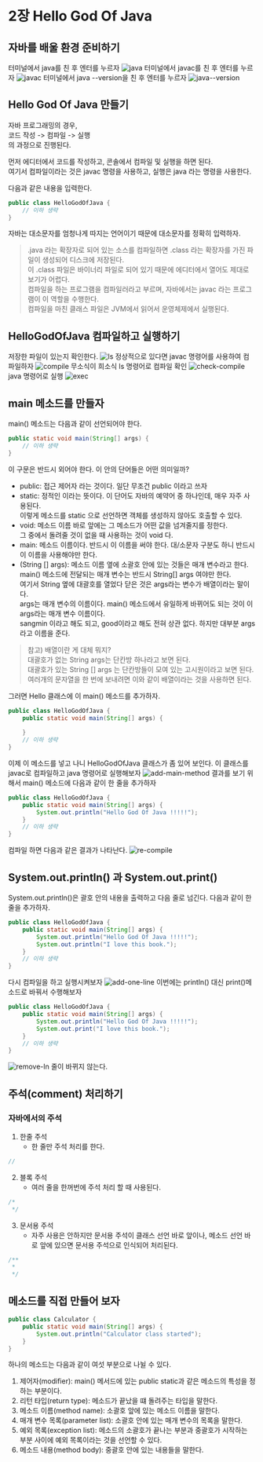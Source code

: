 # 2장 Hello God Of Java
## 자바를 배울 환경 준비하기
터미널에서 java를 친 후 엔터를 누르자
![java](img/java.png)
터미널에서 javac를 친 후 엔터를 누르자
![javac](img/javac.png)
터미널에서 java --version을 친 후 엔터를 누르자
![java--version](img/java--version.png)

## Hello God Of Java 만들기
자바 프로그래밍의 경우,  
코드 작성 -> 컴파일 -> 실행  
의 과정으로 진행된다.
  
먼저 에디터에서 코드를 작성하고, 콘솔에서 컴파일 및 실행을 하면 된다.  
여기서 컴파일이라는 것은 javac 명령을 사용하고, 실행은 java 라는 명령을 사용한다.
   
다음과 같은 내용을 입력한다.
```java
public class HelloGodOfJava {
    // 이하 생략
}
```
자바는 대소문자를 엄청나게 따지는 언어이기 때문에 대소문자를 정확히 입력하자.
> .java 라는 확장자로 되어 있는 소스를 컴파일하면 .class 라는 확장자를 가진 파일이 생성되어 디스크에 저장된다.  
> 이 .class 파일은 바이너리 파일로 되어 있기 때문에 에디터에서 열어도 제대로 보기가 어렵다.  
> 컴파일을 하는 프로그램을 컴파일러라고 부르며, 자바에서는 javac 라는 프로그램이 이 역할을 수행한다.  
> 컴파일을 마친 클래스 파일은 JVM에서 읽어서 운영체제에서 실행된다.

## HelloGodOfJava 컴파일하고 실행하기
저장한 파일이 있는지 확인한다.
![ls](img/ls.png)
정상적으로 있다면 javac 명령어를 사용하여 컴파일하자
![compile](img/compile.png)
무소식이 희소식
ls 명령어로 컴파일 확인
![check-compile](img/check-compile.png)
java 명령어로 실행
![exec](img/exec.png)

## main 메소드를 만들자

main() 메소드는 다음과 같이 선언되어야 한다.
```java
public static void main(String[] args) {
    // 이하 생략
}
```

이 구문은 반드시 외어야 한다. 이 안의 단어들은 어떤 의미일까?
- public: 접근 제어자 라는 것이다. 일단 무조건 public 이라고 쓰자
- static: 정적인 이라는 뜻이다. 이 단어도 자바의 예약어 중 하나인데, 매우 자주 사용된다.  
    이렇게 메소드를 static 으로 선언하면 객체를 생성하지 않아도 호출할 수 있다.
- void: 메소드 이름 바로 앞에는 그 메소드가 어떤 값을 넘겨줄지를 정한다.  
    그 중에서 돌려줄 것이 없을 때 사용하는 것이 void 다.
- main: 메소드 이름이다. 반드시 이 이름을 써야 한다. 대/소문자 구분도 하니 반드시 이 이름을 사용해야만 한다.
- (String [] args): 메소드 이름 옆에 소괄호 안에 있는 것들은 매개 변수라고 한다.  
    main() 메소드에 전달되는 매개 변수는 반드시 String[] args 여야만 한다.  
    여기서 String 옆에 대괄호를 열었다 닫은 것은 args라는 변수가 배열이라는 말이다.   
    args는 매개 변수의 이름이다. main() 메소드에서 유일하게 바뀌어도 되는 것이 이 args라는 매개 변수 이름이다.  
    sangmin 이라고 해도 되고, good이라고 해도 전혀 상관 없다. 하지만 대부분 args라고 이름을 준다.

> 참고) 배열이란 게 대체 뭐지?  
> 대괄호가 없는 String args는 단칸방 하나라고 보면 된다.  
> 대괄호가 있는 String [] args 는 단칸방들이 모여 있는 고시원이라고 보면 된다.  
> 여러개의 문자열을 한 번에 보내려면 이와 같이 배열이라는 것을 사용하면 된다.

그러면 Hello 클래스에 이 main() 메소드를 추가하자.
```java
public class HelloGodOfJava {
    public static void main(String[] args) {
        
    }
    // 이하 생략
}
```
이제 이 메소드를 넣고 나니 HelloGodOfJava  클래스가 좀 있어 보인다. 이 클래스를 javac로 컴파일하고 java 명령어로 실행해보자
![add-main-method](img/add-main-method.png)
결과를 보기 위해서 main() 메소드에 다음과 같이 한 줄을 추가하자
```java
public class HelloGodOfJava {
    public static void main(String[] args) {
        System.out.println("Hello God Of Java !!!!!");     
    }
    // 이하 생략
}
```
컴파일 하면 다음과 같은 결과가 나타난다.
![re-compile](img/re-compile.png)

## System.out.println() 과 System.out.print() 
System.out.println()은 괄호 안의 내용을 출력하고 다음 줄로 넘긴다.
다음과 같이 한 줄을 추가하자.
```java
public class HelloGodOfJava {
    public static void main(String[] args) {
        System.out.println("Hello God Of Java !!!!!");
        System.out.println("I love this book.");
    }
    // 이하 생략
}
```
다시 컴파일을 하고 실행시켜보자
![add-one-line](img/add-one-line.png)
이번에는 println() 대신 print()메소드로 바꿔서 수행해보자
```java
public class HelloGodOfJava {
    public static void main(String[] args) {
        System.out.println("Hello God Of Java !!!!!");
        System.out.print("I love this book.");
    }
    // 이하 생략
}
```
![remove-ln](img/remove-ln.png)
줄이 바뀌지 않는다.

## 주석(comment) 처리하기

### 자바에서의 주석
1. 한줄 주석
   - 한 줄만 주석 처리를 한다.
```java
//
```

2. 블록 주석
   - 여러 줄을 한꺼번에 주석 처리 할 때 사용된다.
```java
/*
 */
```
3. 문서용 주석
    - 자주 사용은 안하지만 문서용 주석이 클래스 선언 바로 앞이나, 메소드 선언 바로 앞에 있으면 문서용 주석으로 인식되어 처리된다.
```java
/**
 * 
 */
```

## 메소드를 직접 만들어 보자

```java
public class Calculator {
    public static void main(String[] args) {
        System.out.println("Calculator class started");
    }
}
```

하나의 메소드는 다음과 같이 여섯 부분으로 나뉠 수 있다.
1. 제어자(modifier): main() 메서드에 있는 public static과 같은 메소드의 특성을 정하는 부분이다.
2. 리턴 타입(return type): 메소드가 끝났을 떄 돌려주는 타입을 말한다.
3. 메소드 이름(method name): 소괄호 앞에 있는 메소드 이름을 말한다.
4. 매개 변수 목록(parameter list): 소괄호 안에 있는 매개 변수의 목록을 말한다.
5. 예외 목록(exception list): 메소드의 소괄호가 끝나는 부분과 중괄호가 시작하는 부분 사이에 예외 목록이라는 것을 선언할 수 있다.
6. 메소드 내용(method body): 중괄호 안에 있는 내용들을 말한다.

